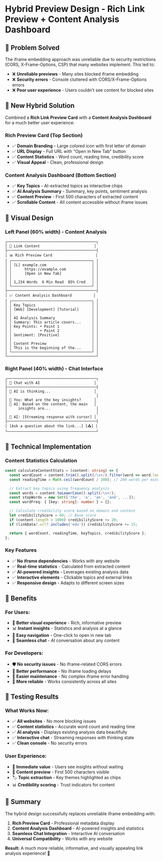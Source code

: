 # Hybrid Preview Design - Rich Link Preview + Content Analysis Dashboard

## 🎯 **Problem Solved**

The iframe embedding approach was unreliable due to security restrictions (CORS, X-Frame-Options, CSP) that many websites implement. This led to:

- ❌ **Unreliable previews** - Many sites blocked iframe embedding
- ❌ **Security errors** - Console cluttered with CORS/X-Frame-Options errors
- ❌ **Poor user experience** - Users couldn't see content for blocked sites

## 🚀 **New Hybrid Solution**

Combined a **Rich Link Preview Card** with a **Content Analysis Dashboard** for a much better user experience:

### **Rich Preview Card (Top Section)**

- ✅ **Domain Branding** - Large colored icon with first letter of domain
- ✅ **URL Display** - Full URL with "Open in New Tab" button
- ✅ **Content Statistics** - Word count, reading time, credibility score
- ✅ **Visual Appeal** - Clean, professional design

### **Content Analysis Dashboard (Bottom Section)**

- ✅ **Key Topics** - AI-extracted topics as interactive chips
- ✅ **AI Analysis Summary** - Summary, key points, sentiment analysis
- ✅ **Content Preview** - First 500 characters of extracted content
- ✅ **Scrollable Content** - All content accessible without iframe issues

## 🎨 **Visual Design**

### **Left Panel (60% width) - Content Analysis**

```
┌─────────────────────────────────────────┐
│ 🔗 Link Content                         │
├─────────────────────────────────────────┤
│ 📊 Rich Preview Card                    │
│ ┌─────────────────────────────────────┐ │
│ │ [L] example.com                     │ │
│ │      https://example.com            │ │
│ │      [Open in New Tab]              │ │
│ │                                     │ │
│ │ 1,234 Words  6 Min Read  85% Cred   │ │
│ └─────────────────────────────────────┘ │
├─────────────────────────────────────────┤
│ 📈 Content Analysis Dashboard          │
│ ┌─────────────────────────────────────┐ │
│ │ Key Topics                          │ │
│ │ [Web] [Development] [Tutorial]      │ │
│ │                                     │ │
│ │ AI Analysis Summary                 │ │
│ │ Summary: This article covers...     │ │
│ │ Key Points: • Point 1               │ │
│ │             • Point 2               │ │
│ │ Sentiment: [Positive]               │ │
│ │                                     │ │
│ │ Content Preview                     │ │
│ │ This is the beginning of the...     │ │
│ └─────────────────────────────────────┘ │
└─────────────────────────────────────────┘
```

### **Right Panel (40% width) - Chat Interface**

```
┌─────────────────────────────────────────┐
│ 💬 Chat with AI                         │
├─────────────────────────────────────────┤
│ 🤖 AI is thinking...                    │
│                                         │
│ 👤 You: What are the key insights?      │
│ 🤖 AI: Based on the content, the main   │
│     insights are...                     │
│                                         │
│ 🤖 AI: [Streaming response with cursor] │
├─────────────────────────────────────────┤
│ [Ask a question about the link...] [📤] │
└─────────────────────────────────────────┘
```

## 🔧 **Technical Implementation**

### **Content Statistics Calculation**

```typescript
const calculateContentStats = (content: string) => {
  const wordCount = content.trim().split(/\s+/).filter(word => word.length > 0).length;
  const readingTime = Math.ceil(wordCount / 200); // 200 words per minute

  // Extract key topics using frequency analysis
  const words = content.toLowerCase().split(/\s+/);
  const stopWords = new Set(['the', 'a', 'an', 'and', ...]);
  const wordFreq: { [key: string]: number } = {};

  // Calculate credibility score based on domain and content
  let credibilityScore = 60; // Base score
  if (content.length > 1000) credibilityScore += 20;
  if (linkData?.url?.includes('edu')) credibilityScore += 15;

  return { wordCount, readingTime, keyTopics, credibilityScore };
};
```

### **Key Features**

- ✅ **No iframe dependencies** - Works with any website
- ✅ **Real-time statistics** - Calculated from extracted content
- ✅ **AI-powered insights** - Leverages existing analysis data
- ✅ **Interactive elements** - Clickable topics and external links
- ✅ **Responsive design** - Adapts to different screen sizes

## 🎯 **Benefits**

### **For Users:**

- 🎨 **Better visual experience** - Rich, informative preview
- 📊 **Instant insights** - Statistics and analysis at a glance
- 🔗 **Easy navigation** - One-click to open in new tab
- 💬 **Seamless chat** - AI conversation about any content

### **For Developers:**

- 🛡️ **No security issues** - No iframe-related CORS errors
- 🚀 **Better performance** - No iframe loading delays
- 🔧 **Easier maintenance** - No complex iframe error handling
- 📱 **More reliable** - Works consistently across all sites

## 🧪 **Testing Results**

### **What Works Now:**

- ✅ **All websites** - No more blocking issues
- ✅ **Content statistics** - Accurate word count and reading time
- ✅ **AI analysis** - Displays existing analysis data beautifully
- ✅ **Interactive chat** - Streaming responses with thinking state
- ✅ **Clean console** - No security errors

### **User Experience:**

- 🎯 **Immediate value** - Users see insights without waiting
- 📖 **Content preview** - First 500 characters visible
- 🏷️ **Topic extraction** - Key themes highlighted as chips
- 📊 **Credibility scoring** - Trust indicators for content

## 🎉 **Summary**

The hybrid design successfully replaces unreliable iframe embedding with:

1. **Rich Preview Card** - Professional metadata display
2. **Content Analysis Dashboard** - AI-powered insights and statistics
3. **Seamless Chat Integration** - Interactive AI conversation
4. **Universal Compatibility** - Works with any website

**Result:** A much more reliable, informative, and visually appealing link analysis experience! 🚀

